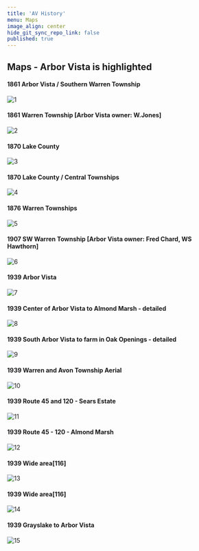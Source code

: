 ```yaml
---
title: 'AV History'
menu: Maps
image_align: center
hide_git_sync_repo_link: false
published: true
---
```

## Maps - Arbor Vista is highlighted
#### 1861 Arbor Vista / Southern Warren Township
![1]
#### 1861 Warren Township [Arbor Vista owner: W.Jones]
![2]
#### 1870 Lake County 
![3]
#### 1870 Lake County / Central Townships
![4]
#### 1876 Warren Townships
![5]
#### 1907 SW Warren Township  [Arbor Vista owner: Fred Chard, WS Hawthorn]
![6]
#### 1939 Arbor Vista
![7]
#### 1939 Center of Arbor Vista to Almond Marsh - detailed
![8]
#### 1939 South Arbor Vista to farm in Oak Openings - detailed
![9]
#### 1939 Warren and Avon Township Aerial
![10]
#### 1939 Route 45 and 120 - Sears Estate
![11]
#### 1939 Route 45 - 120 - Almond Marsh
![12]
#### 1939 Wide area[116]
![13]
#### 1939 Wide area[116]
![14]
#### 1939 Grayslake to Arbor Vista
![15]

[1]:  https://rhoppel.github.io/arborvista_history/maps/1861-arbor_vista.png
[2]:  https://rhoppel.github.io/arborvista_history/maps/1861-warren_township.png
[3]:  https://rhoppel.github.io/arborvista_history/maps/1875_LAKE.png
[4]:  https://rhoppel.github.io/arborvista_history/maps/1875_warren_township.png
[5]:  https://rhoppel.github.io/arborvista_history/maps/1876-warren_township.png
[6]:  https://rhoppel.github.io/arborvista_history/maps/1907-warren_township.png
[7]:  https://rhoppel.github.io/arborvista_history/maps/1939-7-20-estate_house_.png
[8]:  https://rhoppel.github.io/arborvista_history/maps/1939-7-29-central-arbor-vista.png
[9]:  https://rhoppel.github.io/arborvista_history/maps/1939-7-29-arbor-vista-south-farm.png
[10]: https://rhoppel.github.io/arborvista_history/maps/1939-7-20-[37]-warren_township_aerial.jpg
[11]: https://rhoppel.github.io/arborvista_history/maps/1939-7-30_45_and_120.png
[12]: https://rhoppel.github.io/arborvista_history/maps/1939-7-29-arbor-vista-oak-large.png
[13]: https://rhoppel.github.io/arborvista_history/maps/1939-7-20-[116]-N-arbor-vista-aerial.jpg
[14]: https://rhoppel.github.io/arborvista_history/maps/1939-7-20-[116]-C-arbor-vista-aerial.jpg
[15]: https://rhoppel.github.io/arborvista_history/maps/1939-7-20-[37]-warren_township_aerial.jpg